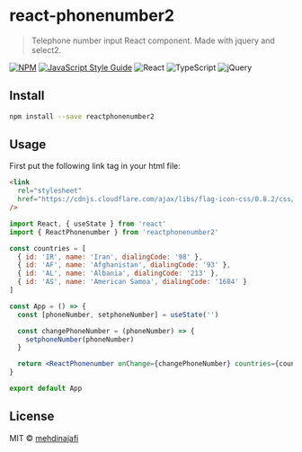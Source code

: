 # react-phonenumber2

> Telephone number input React component. Made with jquery and select2.

[![NPM](https://img.shields.io/npm/v/reactphonenumber2.svg)](https://www.npmjs.com/package/reactphonenumber2) [![JavaScript Style Guide](https://img.shields.io/badge/code_style-standard-brightgreen.svg)](https://standardjs.com) <img alt="React" src="https://img.shields.io/badge/react%20-%2320232a.svg?&style=for-the-badge&logo=react&logoColor=%2361DAFB"/> <img alt="TypeScript" src="https://img.shields.io/badge/typescript%20-%23007ACC.svg?&style=for-the-badge&logo=typescript&logoColor=white"/> <img alt="jQuery" src="https://img.shields.io/badge/jquery%20-%230769AD.svg?&style=for-the-badge&logo=jquery&logoColor=white"/>

## Install

```bash
npm install --save reactphonenumber2
```

## Usage

First put the following link tag in your html file:

```html
<link
  rel="stylesheet"
  href="https://cdnjs.cloudflare.com/ajax/libs/flag-icon-css/0.8.2/css/flag-icon.min.css"
/>
```

```jsx
import React, { useState } from 'react'
import { ReactPhonenumber } from 'reactphonenumber2'

const countries = [
  { id: 'IR', name: 'Iran', dialingCode: '98' },
  { id: 'AF', name: 'Afghanistan', dialingCode: '93' },
  { id: 'AL', name: 'Albania', dialingCode: '213' },
  { id: 'AS', name: 'American Samoa', dialingCode: '1684' }
]

const App = () => {
  const [phoneNumber, setphoneNumber] = useState('')

  const changePhoneNumber = (phoneNumber) => {
    setphoneNumber(phoneNumber)
  }

  return <ReactPhonenumber onChange={changePhoneNumber} countries={countries} />
}

export default App
```

## License

MIT © [mehdinajafi](https://github.com/mehdinajafi)
